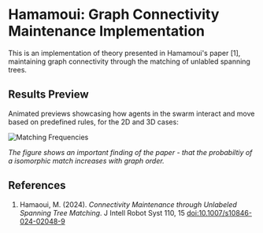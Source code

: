 # Hamamoui: Graph Connectivity Maintenance Implementation

This is an implementation of theory presented in Hamamoui's paper [1], maintaining graph connectivity through the matching of unlabled spanning trees.

## Results Preview

Animated previews showcasing how agents in the swarm interact and move based on predefined rules, for the 2D and 3D cases:

![Matching Frequencies](https://raw.githubusercontent.com/ericjhkim/hamaoui-connectivity/main/fm_by_order.png)

_The figure shows an important finding of the paper - that the probabiltiy of a isomorphic match increases with graph order._

## References
  1. Hamaoui, M. (2024). *Connectivity Maintenance through Unlabeled Spanning Tree Matching*. J Intell Robot Syst 110, 15 [doi:10.1007/s10846-024-02048-9](https://doi.org/10.1007/s10846-024-02048-9)